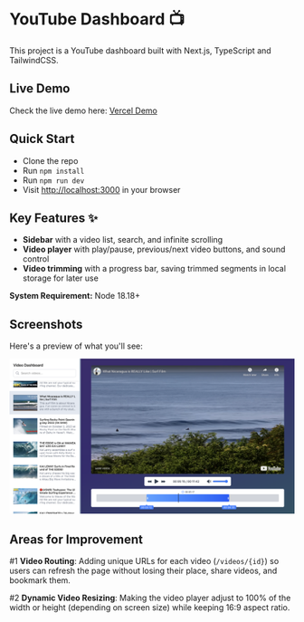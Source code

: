 # YouTube Dashboard 📺

This project is a YouTube dashboard built with Next.js, TypeScript and TailwindCSS.

## Live Demo

Check the live demo here: [Vercel Demo](https://youtube-dashboard-henna.vercel.app/)

## Quick Start

- Clone the repo
- Run `npm install`
- Run `npm run dev`
- Visit [http://localhost:3000](http://localhost:3000) in your browser

## Key Features ✨

- **Sidebar** with a video list, search, and infinite scrolling
- **Video player** with play/pause, previous/next video buttons, and sound control
- **Video trimming** with a progress bar, saving trimmed segments in local storage for later use

**System Requirement:** Node 18.18+

## Screenshots

Here's a preview of what you'll see:

![Screenshot](./docs/screenshot.png)

## Areas for Improvement

#1 **Video Routing**:
Adding unique URLs for each video (`/videos/{id}`) so users can refresh the page without losing their place, share
videos, and bookmark them.

#2 **Dynamic Video Resizing**:
Making the video player adjust to 100% of the width or height (depending on screen size) while keeping 16:9 aspect
ratio.
